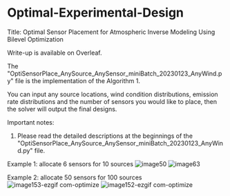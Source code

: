 # Optimal-Experimental-Design
Title: Optimal Sensor Placement for Atmospheric Inverse Modeling Using Bilevel Optimization

Write-up is available on Overleaf.

The "OptiSensorPlace_AnySource_AnySensor_miniBatch_20230123_AnyWind.py" file is the implementation of the Algorithm 1.

You can input any source locations, wind condition distributions, emission rate distributions and the number of sensors you would like to place, then the solver will output the final designs.

 
 Important notes:
  1. Please read the detailed descriptions at the beginnings of the "OptiSensorPlace_AnySource_AnySensor_miniBatch_20230123_AnyWind.py" file.
     
Example 1:  allocate 6 sensors for 10 sources
![image50](https://github.com/user-attachments/assets/7337f65f-5be7-4678-84c9-baf21aa2a9ed)
![image63](https://github.com/user-attachments/assets/dadf49f8-5420-4ff5-8bbe-2e8738b502c1)

Example 2:  allocate 50 sensors for 100 sources
![image153-ezgif com-optimize](https://github.com/user-attachments/assets/941ad77b-4f5c-4f04-a855-cefc10af317c)
![image152-ezgif com-optimize](https://github.com/user-attachments/assets/0d4c48ab-09c0-4dc9-970a-cc686ef8b20b)
